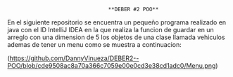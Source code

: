 									**DEBER #2 POO**
En el siguiente repositorio se encuentra un pequeño programa realizado en java con el ID IntelliJ IDEA en la que realiza la funcion de guardar en un arreglo con una dimension de 5 los objetos de una clase llamada vehiculos ademas de tener un menu como se muestra a continuacion: 

(https://github.com/DannyVinueza/DEBER2--POO/blob/cde9508ac8a70a366c7059e00e0cd3e38cd1adc0/Menu.png)
